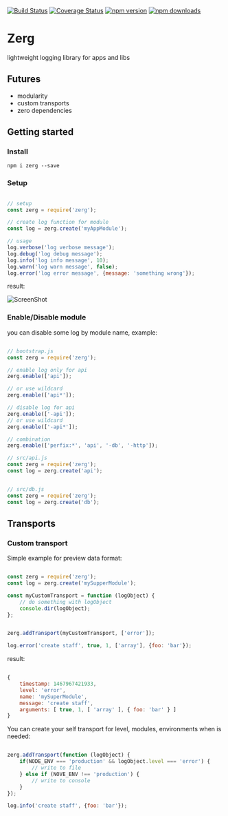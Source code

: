 [![Build Status](https://travis-ci.org/ahiipsa/zerg.svg?branch=master)](https://travis-ci.org/ahiipsa/zerg)
[![Coverage Status](https://coveralls.io/repos/github/ahiipsa/zerg/badge.svg?branch=master)](https://coveralls.io/github/ahiipsa/zerg?branch=master)
[![npm version](https://badge.fury.io/js/zerg.svg)](https://badge.fury.io/js/zerg)
[![npm downloads](https://img.shields.io/npm/dm/zerg.svg)](https://www.npmjs.com/package/zerg)

# Zerg

lightweight logging library for apps and libs

## Futures

- modularity 
- custom transports
- zero dependencies


## Getting started

### Install

`npm i zerg --save`

### Setup

```js

// setup
const zerg = require('zerg');

// create log function for module
const log = zerg.create('myAppModule');

// usage
log.verbose('log verbose message');
log.debug('log debug message');
log.info('log info message', 10);
log.warn('log warn message', false);
log.error('log error message', {message: 'something wrong'});

```

result:

![ScreenShot](https://raw.github.com/ahiipsa/zerg/master/example/example.png)


### Enable/Disable module

you can disable some log by module name, example:

```js

// bootstrap.js
const zerg = require('zerg');

// enable log only for api
zerg.enable(['api']);

// or use wildcard
zerg.enable(['api*']);

// disable log for api
zerg.enable(['-api']);
// or use wildcard
zerg.enable(['-api*']);

// combination
zerg.enable(['perfix:*', 'api', '-db', '-http']);

// src/api.js
const zerg = require('zerg');
const log = zerg.create('api');


// src/db.js
const zerg = require('zerg');
const log = zerg.create('db');

```

## Transports

### Custom transport


Simple example for preview data format:

```js

const zerg = require('zerg');
const log = zerg.create('mySupperModule');

const myCustomTransport = function (logObject) {
    // do something with logObject
    console.dir(logObject);
};


zerg.addTransport(myCustomTransport, ['error']);

log.error('create staff', true, 1, ['array'], {foo: 'bar'});

```

result:

```js

{
    timestamp: 1467967421933,
    level: 'error',
    name: 'mySuperModule',
    message: 'create staff',
    arguments: [ true, 1, [ 'array' ], { foo: 'bar' } ]
}

```

You can create your self transport for level, modules, environments
when is needed:

```js

zerg.addTransport(function (logObject) {
    if(NODE_ENV === 'production' && logObject.level === 'error') {
        // write to file
    } else if (NOVE_ENV !== 'production') {
        // write to console
    }
});

log.info('create staff', {foo: 'bar'});

```
